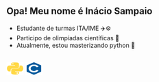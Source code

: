 ## Opa! Meu nome é Inácio Sampaio

- Estudante de turmas ITA/IME ✈️⚙️
- Participo de olimpíadas científicas 🏅
- Atualmente, estou masterizando python 🐍

<div style="display: inline_block"><br>
  <img align="center" alt="Rafa-py" height="30" width="40" src="https://raw.githubusercontent.com/devicons/devicon/master/icons/python/python-plain.svg">
  <img align="center" alt="inacio-cpp" height="30" width="40" src="https://raw.githubusercontent.com/devicons/devicon/master/icons/c/c-plain.svg">
</div>
